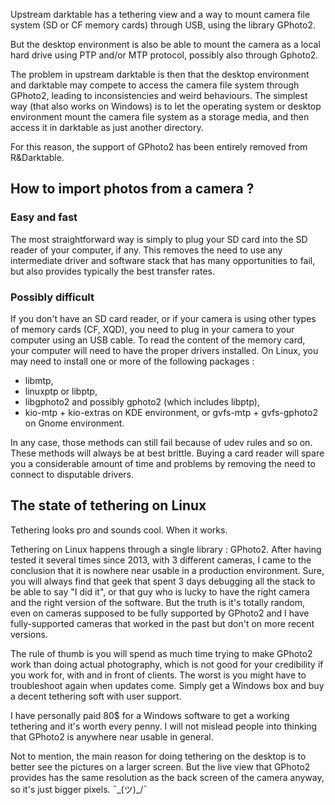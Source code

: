 Upstream darktable has a tethering view and a way to mount camera file system (SD or CF memory cards) through USB, using the library GPhoto2.

But the desktop environment is also be able to mount the camera as a local hard drive using PTP and/or MTP protocol, possibly also through Gphoto2.

The problem in upstream darktable is then that the desktop environment and darktable may compete to access the camera file system through GPhoto2, leading to inconsistencies and weird behaviours. The simplest way (that also works on Windows) is to let the operating system or desktop environment mount the camera file system as a storage media, and then access it in darktable as just another directory. 

For this reason, the support of GPhoto2 has been entirely removed from R&Darktable. 

## How to import photos from a camera ?

### Easy and fast

The most straightforward way is simply to plug your SD card into the SD reader of your computer, if any. This removes the need to use any intermediate driver and software stack that has many opportunities to fail, but also provides typically the best transfer rates.

### Possibly difficult

If you don't have an SD card reader, or if your camera is using other types of memory cards (CF, XQD), you need to plug in your camera to your computer using an USB cable. To read the content of the memory card, your computer will need to have the proper drivers installed. On Linux, you may need to install one or more of the following packages :

* libmtp,
* linuxptp or libptp,
* libgphoto2 and possibly gphoto2 (which includes libptp),
* kio-mtp + kio-extras on KDE environment, or gvfs-mtp + gvfs-gphoto2 on Gnome environment.

In any case, those methods can still fail because of udev rules and so on. These methods will always be at best brittle. Buying a card reader will spare you a considerable amount of time and problems by removing the need to connect to disputable drivers.


## The state of tethering on Linux

Tethering looks pro and sounds cool. When it works.

Tethering on Linux happens through a single library : GPhoto2. After having tested it several times since 2013, with 3 different cameras, I came to the conclusion that it is nowhere near usable in a production environment. Sure, you will always find that geek that spent 3 days debugging all the stack to be able to say "I did it", or that guy who is lucky to have the right camera and the right version of the software. But the truth is it's totally random, even on cameras supposed to be fully supported by GPhoto2 and I have fully-supported cameras that worked in the past but don't on more recent versions.

The rule of thumb is you will spend as much time trying to make GPhoto2 work than doing actual photography, which is not good for your credibility if you work for, with and in front of clients. The worst is you might have to troubleshoot again when updates come. Simply get a Windows box and buy a decent tethering soft with user support. 

I have personally paid 80$ for a Windows software to get a working tethering and it's worth every penny. I will not mislead people into thinking that GPhoto2 is anywhere near usable in general.

Not to mention, the main reason for doing tethering on the desktop is to better see the pictures on a larger screen. But the live view that GPhoto2 provides has the same resolution as the back screen of the camera anyway, so it's just bigger pixels. ¯\_(ツ)_/¯